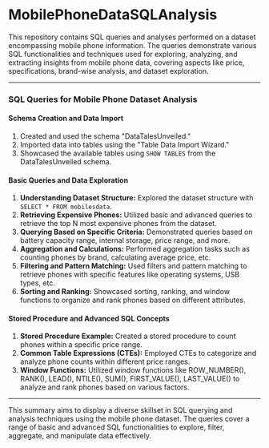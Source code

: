 # MobilePhoneDataSQLAnalysis
This repository contains SQL queries and analyses performed on a dataset encompassing mobile phone information. The queries demonstrate various SQL functionalities and techniques used for exploring, analyzing, and extracting insights from mobile phone data, covering aspects like price, specifications, brand-wise analysis, and dataset exploration.


---

### SQL Queries for Mobile Phone Dataset Analysis

#### Schema Creation and Data Import

1. Created and used the schema "DataTalesUnveiled."
2. Imported data into tables using the "Table Data Import Wizard."
3. Showcased the available tables using `SHOW TABLES` from the DataTalesUnveiled schema.

#### Basic Queries and Data Exploration

1. **Understanding Dataset Structure:** Explored the dataset structure with `SELECT * FROM mobilesdata`.
2. **Retrieving Expensive Phones:** Utilized basic and advanced queries to retrieve the top N most expensive phones from the dataset.
3. **Querying Based on Specific Criteria:** Demonstrated queries based on battery capacity range, internal storage, price range, and more.
4. **Aggregation and Calculations:** Performed aggregation tasks such as counting phones by brand, calculating average price, etc.
5. **Filtering and Pattern Matching:** Used filters and pattern matching to retrieve phones with specific features like operating systems, USB types, etc.
6. **Sorting and Ranking:** Showcased sorting, ranking, and window functions to organize and rank phones based on different attributes.

#### Stored Procedure and Advanced SQL Concepts

1. **Stored Procedure Example:** Created a stored procedure to count phones within a specific price range.
2. **Common Table Expressions (CTEs):** Employed CTEs to categorize and analyze phone counts within different price ranges.
3. **Window Functions:** Utilized window functions like ROW_NUMBER(), RANK(), LEAD(), NTILE(), SUM(), FIRST_VALUE(), LAST_VALUE() to analyze and rank phones based on various factors.

---

This summary aims to display a diverse skillset in SQL querying and analysis techniques using the mobile phone dataset. The queries cover a range of basic and advanced SQL functionalities to explore, filter, aggregate, and manipulate data effectively.
